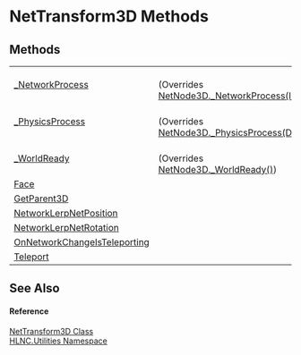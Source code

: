# NetTransform3D Methods




## Methods
<table>
<tr>
<td><a href="M_HLNC_Utilities_NetTransform3D__NetworkProcess">_NetworkProcess</a></td>
<td><br />(Overrides <a href="M_HLNC_NetNode3D__NetworkProcess">NetNode3D._NetworkProcess(Int32)</a>)</td></tr>
<tr>
<td><a href="M_HLNC_Utilities_NetTransform3D__PhysicsProcess">_PhysicsProcess</a></td>
<td><br />(Overrides <a href="M_HLNC_NetNode3D__PhysicsProcess">NetNode3D._PhysicsProcess(Double)</a>)</td></tr>
<tr>
<td><a href="M_HLNC_Utilities_NetTransform3D__WorldReady">_WorldReady</a></td>
<td><br />(Overrides <a href="M_HLNC_NetNode3D__WorldReady">NetNode3D._WorldReady()</a>)</td></tr>
<tr>
<td><a href="M_HLNC_Utilities_NetTransform3D_Face">Face</a></td>
<td> </td></tr>
<tr>
<td><a href="M_HLNC_Utilities_NetTransform3D_GetParent3D">GetParent3D</a></td>
<td> </td></tr>
<tr>
<td><a href="M_HLNC_Utilities_NetTransform3D_NetworkLerpNetPosition">NetworkLerpNetPosition</a></td>
<td> </td></tr>
<tr>
<td><a href="M_HLNC_Utilities_NetTransform3D_NetworkLerpNetRotation">NetworkLerpNetRotation</a></td>
<td> </td></tr>
<tr>
<td><a href="M_HLNC_Utilities_NetTransform3D_OnNetworkChangeIsTeleporting">OnNetworkChangeIsTeleporting</a></td>
<td> </td></tr>
<tr>
<td><a href="M_HLNC_Utilities_NetTransform3D_Teleport">Teleport</a></td>
<td> </td></tr>
</table>

## See Also


#### Reference
<a href="T_HLNC_Utilities_NetTransform3D">NetTransform3D Class</a>  
<a href="N_HLNC_Utilities">HLNC.Utilities Namespace</a>  
